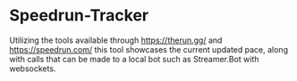 # Speedrun-Tracker
Utilizing the tools available through https://therun.gg/ and https://speedrun.com/ this tool showcases the current updated pace, along with calls that can be made to a local bot such as Streamer.Bot with websockets.
